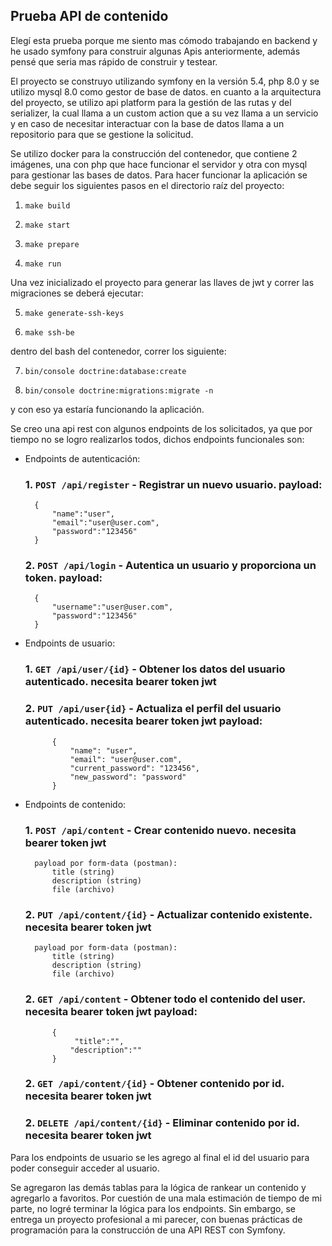 ## Prueba API de contenido

Elegí esta prueba porque me siento mas cómodo trabajando en backend y he usado symfony para construir algunas Apis anteriormente, además pensé que seria mas rápido de construir y testear. 

El proyecto se construyo utilizando symfony en la versión 5.4, php 8.0 y se utilizo mysql 8.0 como gestor de base de datos. en cuanto a la arquitectura del proyecto, se utilizo api platform para la gestión de las rutas y del serializer, la cual llama a un custom action que a su vez llama a un servicio y en caso de necesitar interactuar con la base de datos llama a un repositorio para que se gestione la solicitud.

Se utilizo docker para la construcción del contenedor, que contiene 2 imágenes, una con php que hace funcionar el servidor y otra con mysql para gestionar las bases de datos. Para hacer funcionar la aplicación se debe seguir los siguientes pasos en el directorio raíz del proyecto:

1. `make build`

2. `make start`

3. `make prepare`

4. `make run`

Una vez inicializado el proyecto para generar las llaves de jwt y correr las migraciones se deberá ejecutar:

5. `make generate-ssh-keys`

6. `make ssh-be`

dentro del bash del contenedor, correr los siguiente:

7. `bin/console doctrine:database:create`

8. `bin/console doctrine:migrations:migrate -n`

y con eso ya estaría funcionando la aplicación.

Se creo una api rest con algunos endpoints de los solicitados, ya que por tiempo no se logro realizarlos todos, dichos endpoints funcionales son:

- Endpoints de autenticación:
    ### 1. `POST /api/register` - Registrar un nuevo usuario. payload:
        
        {
            "name":"user",
            "email":"user@user.com",
            "password":"123456"
        }
        

   ### 2. `POST /api/login` - Autentica un usuario y proporciona un token. payload:
       
        {
            "username":"user@user.com",
            "password":"123456"
        }
       

- Endpoints de usuario:
    ### 1. `GET /api/user/{id}` - Obtener los datos del usuario autenticado. necesita bearer token jwt

    ### 2. `PUT /api/user{id}` - Actualiza el perfil del usuario autenticado. necesita bearer token jwt payload:
            {
                "name": "user",
                "email": "user@user.com",
                "current_password": "123456",
                "new_password": "password"
            }

- Endpoints de contenido:
   ###  1. `POST /api/content` - Crear contenido nuevo. necesita bearer token jwt
        payload por form-data (postman):
            title (string)
            description (string)
            file (archivo)

    ### 2. `PUT /api/content/{id}` - Actualizar contenido existente. necesita bearer token jwt
        payload por form-data (postman):
            title (string)
            description (string)
            file (archivo)

    ### 2. `GET /api/content` - Obtener todo el contenido del user. necesita bearer token jwt payload: 
            {
                 "title":"",
                "description":""
            }

    ### 2. `GET /api/content/{id}` - Obtener contenido por id. necesita bearer token jwt

    ### 2. `DELETE /api/content/{id}` - Eliminar contenido por id. necesita bearer token jwt

Para los endpoints de usuario se les agrego al final el id del usuario para poder conseguir acceder al usuario.

Se agregaron las demás tablas para la lógica de rankear un contenido y agregarlo a favoritos. Por cuestión de una mala estimación de tiempo de mi parte, no logré terminar la lógica para los endpoints. Sin embargo, se entrega un proyecto profesional a mi parecer, con buenas prácticas de programación para la construcción de una API REST con Symfony.
